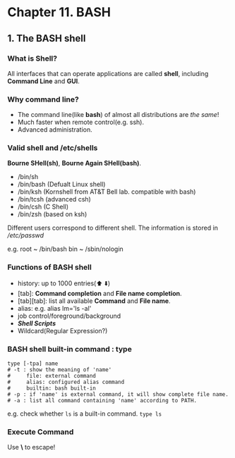 # Chapter 11. BASH

## 1. The BASH shell

### What is Shell?

All interfaces that can operate applications are called **shell**, including **Command Line** and **GUI**.

### Why command line?

- The command line(like **bash**) of almost all distributions are _the same_!
- Much faster when remote control(e.g. ssh).
- Advanced administration.

### Valid shell and /etc/shells

**Bourne SHell(sh)**, **Bourne Again SHell(bash)**.
- /bin/sh
- /bin/bash (Defualt Linux shell)
- /bin/ksh (Kornshell from AT&T Bell lab. compatible with bash)
- /bin/tcsh (advanced csh)
- /bin/csh (C Shell)
- /bin/zsh (based on ksh)

Different users correspond to different shell. The information is stored in _/etc/passwd_

e.g. root ~ /bin/bash     bin ~ /sbin/nologin

### Functions of BASH shell

- history: up to 1000 entries(:arrow_up: :arrow_down:)
- \[tab\]: **Command completion** and **File name completion**.
- \[tab\]\[tab\]: list all available **Command** and **File name**.
- alias: e.g. alias lm='ls -al'
- job control/foreground/background
- **_Shell Scripts_**
- Wildcard(Regular Expression?)

### BASH shell built-in command : type
```
type [-tpa] name
# -t : show the meaning of 'name'
#     file: external command
#     alias: configured alias command
#     builtin: bash built-in
# -p : if 'name' is external command, it will show complete file name.
# -a : list all command containing 'name' according to PATH.
```
e.g. check whether `ls` is a built-in command.
`type ls`

### Execute Command

Use **\\** to escape!

